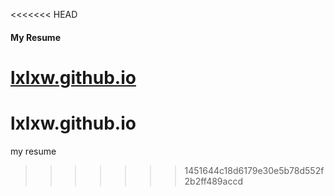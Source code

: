 <<<<<<< HEAD
#### My Resume
[lxlxw.github.io](http://lxlxw.github.io/)
=======
# lxlxw.github.io
my resume
>>>>>>> 1451644c18d6179e30e5b78d552f2b2ff489accd
